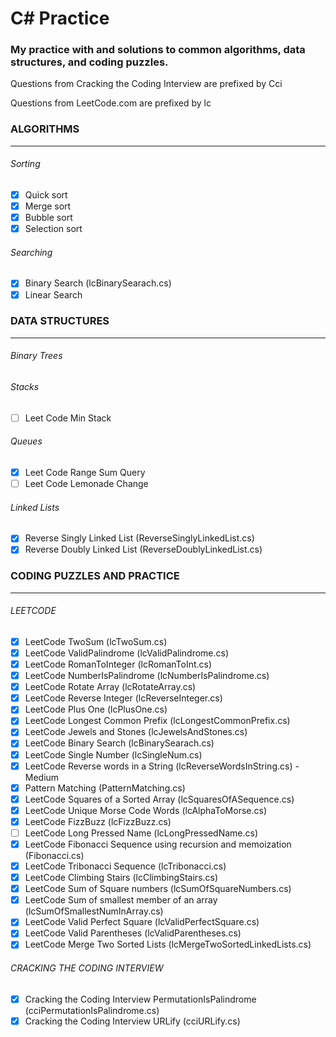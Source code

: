 # C\# Practice
### My practice with and solutions to common algorithms, data structures, and coding puzzles.

Questions from Cracking the Coding Interview are prefixed by Cci

Questions from LeetCode.com are prefixed by lc

### ALGORITHMS
-------------
###### Sorting
- [X] Quick sort
- [X] Merge sort
- [X] Bubble sort
- [X] Selection sort

###### Searching
- [X] Binary Search (lcBinarySearach.cs)
- [X] Linear Search

### DATA STRUCTURES
---------------
###### Binary Trees

###### Stacks
- [ ] Leet Code Min Stack

###### Queues
- [X] Leet Code Range Sum Query
- [ ] Leet Code Lemonade Change

###### Linked Lists
- [X] Reverse Singly Linked List (ReverseSinglyLinkedList.cs)
- [X] Reverse Doubly Linked List (ReverseDoublyLinkedList.cs)

### CODING PUZZLES AND PRACTICE
-------------------------------
###### LEETCODE

- [X] LeetCode TwoSum (lcTwoSum.cs)
- [X] LeetCode ValidPalindrome (lcValidPalindrome.cs)
- [X] LeetCode RomanToInteger (lcRomanToInt.cs)
- [X] LeetCode NumberIsPalindrome (lcNumberIsPalindrome.cs)
- [X] LeetCode Rotate Array (lcRotateArray.cs)
- [X] LeetCode Reverse Integer (lcReverseInteger.cs)
- [X] LeetCode Plus One (lcPlusOne.cs)
- [X] LeetCode Longest Common Prefix (lcLongestCommonPrefix.cs)
- [X] LeetCode Jewels and Stones (lcJewelsAndStones.cs)
- [X] LeetCode Binary Search (lcBinarySearach.cs)
- [X] LeetCode Single Number (lcSingleNum.cs)
- [X] LeetCode Reverse words in a String (lcReverseWordsInString.cs) - Medium
- [X] Pattern Matching (PatternMatching.cs)
- [X] LeetCode Squares of a Sorted Array (lcSquaresOfASequence.cs)
- [X] LeetCode Unique Morse Code Words (lcAlphaToMorse.cs)
- [X] LeetCode FizzBuzz (lcFizzBuzz.cs)
- [ ] LeetCode Long Pressed Name (lcLongPressedName.cs)
- [X] LeetCode Fibonacci Sequence using recursion and memoization (Fibonacci.cs)
- [X] LeetCode Tribonacci Sequence (lcTribonacci.cs)
- [X] LeetCode Climbing Stairs (lcClimbingStairs.cs)
- [X] LeetCode Sum of Square numbers (lcSumOfSquareNumbers.cs)
- [X] LeetCode Sum of smallest member of an array (lcSumOfSmallestNumInArray.cs)
- [X] LeetCode Valid Perfect Square (lcValidPerfectSquare.cs)
- [X] LeetCode Valid Parentheses (lcValidParentheses.cs)
- [X] LeetCode Merge Two Sorted Lists (lcMergeTwoSortedLinkedLists.cs)

###### CRACKING THE CODING INTERVIEW

- [X] Cracking the Coding Interview PermutationIsPalindrome (cciPermutationIsPalindrome.cs)
- [X] Cracking the Coding Interview URLify (cciURLify.cs)
